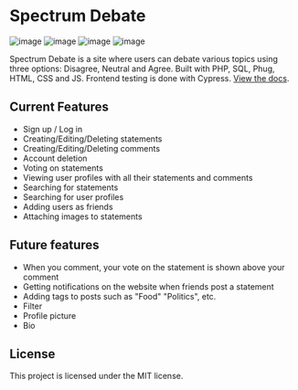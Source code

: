 # Spectrum Debate

![image](https://github.com/Laptop-Salad/SpectrumDebate/assets/80591698/750bee4c-ea55-4b61-a0df-59c39c584d8d)
![image](https://github.com/Laptop-Salad/SpectrumDebate/assets/80591698/d4258e29-135d-4d13-ae39-7f9425f5700d)
![image](https://github.com/Laptop-Salad/SpectrumDebate/assets/80591698/a516b113-a189-4e0c-a519-40a1b93ab5c5)
![image](https://github.com/Laptop-Salad/SpectrumDebate/assets/80591698/586aa86c-01a3-4efd-9e28-8e611936985b)

Spectrum Debate is a site where users can debate various topics using three options: Disagree, Neutral and Agree. Built with PHP, SQL, Phug, HTML, CSS and JS. Frontend testing is done with Cypress. [View the docs](https://github.com/Laptop-Salad/SpectrumDebate/tree/master/docs).

## Current Features
- Sign up / Log in
- Creating/Editing/Deleting statements
- Creating/Editing/Deleting comments
- Account deletion
- Voting on statements
- Viewing user profiles with all their statements and comments
- Searching for statements
- Searching for user profiles
- Adding users as friends
- Attaching images to statements

## Future features
- When you comment, your vote on the statement is shown above your comment
- Getting notifications on the website when friends post a statement
- Adding tags to posts such as "Food" "Politics", etc.
- Filter
- Profile picture
- Bio

## License
This project is licensed under the MIT license.
